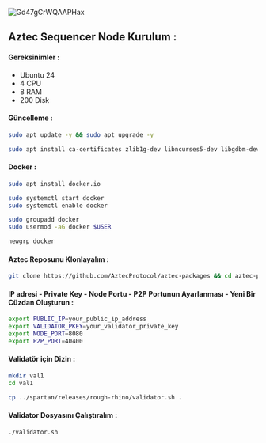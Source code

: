 ![Gd47gCrWQAAPHax](https://github.com/user-attachments/assets/749896b6-e519-4a5a-924a-153f74bb0ea7)


##  Aztec Sequencer Node Kurulum : 

#### Gereksinimler : 
- Ubuntu 24
- 4 CPU
- 8 RAM 
- 200 Disk


#### Güncelleme : 

```bash
sudo apt update -y && sudo apt upgrade -y
```

```bash
sudo apt install ca-certificates zlib1g-dev libncurses5-dev libgdbm-dev libnss3-dev tmux iptables curl nvme-cli git wget make jq libleveldb-dev build-essential pkg-config ncdu tar clang bsdmainutils lsb-release libssl-dev libreadline-dev libffi-dev jq gcc screen unzip lz4 -y
```

#### Docker : 

```bash
sudo apt install docker.io
```

```bash
sudo systemctl start docker
sudo systemctl enable docker
```

```bash
sudo groupadd docker
sudo usermod -aG docker $USER
```

```bash
newgrp docker
```

#### Aztec Reposunu Klonlayalım : 

```bash
git clone https://github.com/AztecProtocol/aztec-packages && cd aztec-packages
```

#### IP adresi - Private Key - Node Portu - P2P Portunun Ayarlanması - Yeni Bir Cüzdan Oluşturun : 

```bash
export PUBLIC_IP=your_public_ip_address
export VALIDATOR_PKEY=your_validator_private_key
export NODE_PORT=8080
export P2P_PORT=40400
```

#### Validatör için Dizin : 

```bash
mkdir val1
cd val1
```

```bash
cp ../spartan/releases/rough-rhino/validator.sh .
```

#### Validator Dosyasını Çalıştıralım : 

```bash
./validator.sh
```
